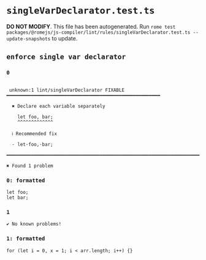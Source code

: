 # `singleVarDeclarator.test.ts`

**DO NOT MODIFY**. This file has been autogenerated. Run `rome test packages/@romejs/js-compiler/lint/rules/singleVarDeclarator.test.ts --update-snapshots` to update.

## `enforce single var declarator`

### `0`

```

 unknown:1 lint/singleVarDeclarator FIXABLE ━━━━━━━━━━━━━━━━━━━━━━━━━━━━━━━━━━━━━━━━━━━━━━━━━━━━━━━━

  ✖ Declare each variable separately

    let foo, bar;
    ^^^^^^^^^^^^^ 

  ℹ Recommended fix

  - let·foo,·bar;

━━━━━━━━━━━━━━━━━━━━━━━━━━━━━━━━━━━━━━━━━━━━━━━━━━━━━━━━━━━━━━━━━━━━━━━━━━━━━━━━━━━━━━━━━━━━━━━━━━━━

✖ Found 1 problem

```

### `0: formatted`

```
let foo;
let bar;

```

### `1`

```
✔ No known problems!

```

### `1: formatted`

```
for (let i = 0, x = 1; i < arr.length; i++) {}

```
